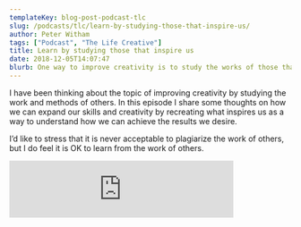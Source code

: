 ```yaml
---
templateKey: blog-post-podcast-tlc
slug: /podcasts/tlc/learn-by-studying-those-that-inspire-us/
author: Peter Witham
tags: ["Podcast", "The Life Creative"]
title: Learn by studying those that inspire us
date: 2018-12-05T14:07:47
blurb: One way to improve creativity is to study the works of those that inspire us, in this podcast I share some thoughts on this can be very useful for expanding our skills and vision.
---
```


I have been thinking about the topic of improving creativity by studying the work and methods of others. In this episode I share some thoughts on how we can expand our skills and creativity by recreating what inspires us as a way to understand how we can achieve the results we desire.

I’d like to stress that it is never acceptable to plagiarize the work of others, but I do feel it is OK to learn from the work of others.

<iframe src="https://anchor.fm/peter-witham/embed/episodes/Inspiration-and-creative-expansion-by-studying-the-work-of-others-e2n4eq/a-a7o80l" height="102" width="400" frameborder="0" scrolling="no"></iframe>
